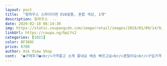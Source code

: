 ```yaml
---
layout: post 
title:  "윙하우스 스파이더맨 EVA필통, 혼합 색상, 1개" 
description: 윙하우스  ..
date: 2020-02-18 06:14:30 
img: https://static.coupangcdn.com/image/retail/images/2019/01/09/14/9/dc6df342-c73e-4ca9-b574-492800745b38.jpg 
linkUrl: https://coupa.ng/bpLYs2 
categories: [1021] 
color: BF360C 
price: 6780 
author: Ask View Shop 
cont:  "●구매후기●<br/>가격좋고 소재 좋네요 배송 빠르고요<br/>괜찮아요<br/>구입가격ㅡ6600원대<br/>그냥 봉지포장으로 와서 불안불안했는데 아니나 다를까 찍혀있네요.<br/>시간지나니 좀 펴지긴했는데 긁힌자국은 있더라구요.<br/><br/>그래도 공부에 지루함을 느끼기 시작한 아들한테 주는선물로는 굿입니다.<br/><br/>던지거나 떨어뜨려도 안심되요<br/>사진은 받자마자 찍은거고 지금은 되게 자세히보는게 아닌한 티가확 나진않아요<br/>스파이더맨을 좋아하는 우리7세아들 첫 필통이요<br/>아직 지퍼여닫기 힝들어하지만 몇번해보더니 곧잘하네요<br/>지우개 자리가 쵸큼 아쉽지만 가격대비 굿<br/>처음에 냄새는조금났는데 하루지나니 사라졌어요~<br/>초등학교 3학년 남자 아이 새 학기 새 필통으로 구입했어요<br/>한가지 단점은 그물밴딩 같은게 가로였음 지우개넣기 좋을텐데  세로라 그건 좀 불편ㅠ그래서 그 자리에 가위넣었어요ㅎㅎ<br/>" 
---
```

